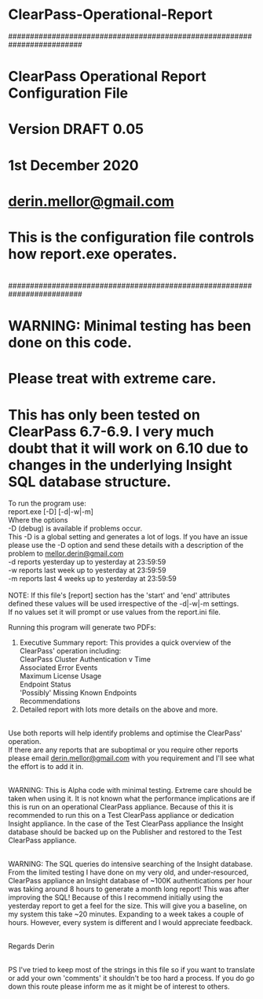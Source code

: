 # ClearPass-Operational-Report

#########################################################################
#								                                                      	#
#	      ClearPass Operational Report Configuration File 		            #
#									                                                      #
#			    Version DRAFT 0.05				                                    #
#		             1st December 2020				                              #
#			   derin.mellor@gmail.com			                                    #
#									                                                      #
# This is the configuration file controls how report.exe operates. 	    #
#									                                                      #
#########################################################################

# WARNING: Minimal testing has been done on this code. 
# Please treat with extreme care.

# This has only been tested on ClearPass 6.7-6.9. I very much doubt that it will work on 6.10 due to changes in the underlying Insight SQL database structure.

To run the program use:<BR>
   report.exe [-D] [-d|-w|-m]<BR>
Where the options<BR>
-D (debug) is available if problems occur.<BR>
		This -D is a global setting and generates a lot of logs.
		If you have an issue please use the -D option and send 
		these details with a description of the problem to 
		mellor.derin@gmail.com<BR>
-d reports yesterday up to yesterday at 23:59:59<BR>
-w reports last week up to yesterday at 23:59:59<BR>
-m reports last 4 weeks up to yesterday at 23:59:59<BR><BR>
NOTE: If this file's [report] section has the 'start' and 'end' 
 attributes defined these values will be used irrespective of the 
 -d|-w|-m settings.<BR>
If no values set it will prompt or use values from the report.ini file.<BR>

Running this program will generate two PDFs:<BR>
1) Executive Summary report: This provides a quick overview of the 
ClearPass' operation including:<BR>
	ClearPass Cluster Authentication v Time<BR>
	Associated Error Events<BR>
	Maximum License Usage<BR>
	Endpoint Status<BR>
	'Possibly' Missing Known Endpoints<BR>
	Recommendations<BR>
2) Detailed report with lots more details on the above and more.<BR><BR>

Use both reports will help identify problems and optimise the ClearPass' 
operation.<BR>
If there are any reports that are suboptimal or you require other reports
please email derin.mellor@gmail.com with you requirement and I'll see 
what the effort is to add it in.<BR><BR>

WARNING: This is Alpha code with minimal testing. Extreme care should be 
taken when using it. It is not known what the performance implications are 
if this is run on an operational ClearPass appliance. Because of this it 
is recommended to run this on a Test ClearPass appliance or dedication 
Insight appliance. In the case of the Test ClearPass appliance the Insight 
database should be backed up on the Publisher and restored to the Test 
ClearPass appliance.<BR><BR>

WARNING: The SQL queries do intensive searching of the Insight database. 
From the limited testing I have done on my very old, and under-resourced, 
ClearPass appliance an Insight database of ~100K authentications per hour
was taking around 8 hours to generate a month long report! This was after 
improving the SQL! Because of this I recommend initially using the yesterday
report to get a feel for the size. This will give you a baseline, on my 
system this take ~20 minutes. Expanding to a week takes a couple of hours.
However, every system is different and I would appreciate feedback.<BR><BR>

Regards Derin<BR><BR>
 
PS I've tried to keep most of the strings in this file so if you want to 
translate or add your own 'comments' it shouldn't be too hard a process.
If you do go down this route please inform me as it might be of interest 
to others.

